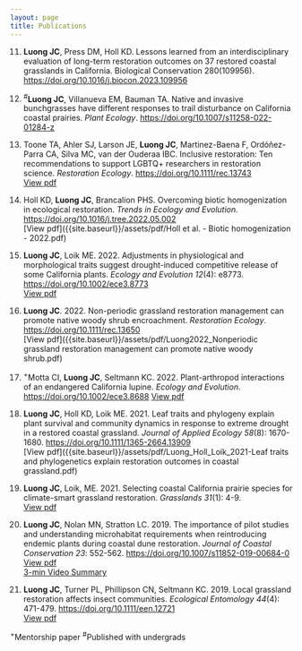 ```yaml
---
layout: page
title: Publications
---
```

11) **Luong JC**, Press DM, Holl KD. Lessons learned from an interdisciplinary evaluation of long-term restoration outcomes on 37 restored coastal grasslands in California. Biological Conservation 280(109956). <https://doi.org/10.1016/j.biocon.2023.109956>  

10) <sup>#</sup>**Luong JC**, Villanueva EM, Bauman TA. Native and invasive bunchgrasses have different responses to trail disturbance on California coastal prairies. *Plant Ecology*. <https://doi.org/10.1007/s11258-022-01284-z>  

9) Toone TA, Ahler SJ, Larson JE, **Luong JC**, Martinez-Baena F, Ordóñez-Parra CA, Silva MC, van der Ouderaa IBC. Inclusive restoration: Ten recommendations to support LGBTQ+ researchers in restoration science. *Restoration Ecology*. 
<https://doi.org/10.1111/rec.13743>  
[View pdf]({{site.baseurl}}/assets/pdf/TooneAhlerLarsonLuong..etal2022RestorationEcologyLGBTQInclusivity.pdf)   

8) Holl KD, **Luong JC**, Brancalion PHS. Overcoming biotic homogenization in ecological restoration. *Trends in Ecology and Evolution.* 
<https://doi.org/10.1016/j.tree.2022.05.002>  
[View pdf]({{site.baseurl}}/assets/pdf/Holl et al. - Biotic homogenization - 2022.pdf)  

7) **Luong JC**, Loik ME. 2022. Adjustments in physiological and morphological traits suggest drought-induced competitive
release of some California plants. *Ecology and Evolution 12*(4): e8773. 
<https://doi.org/10.1002/ece3.8773>  
[View pdf]({{site.baseurl}}/assets/pdf/LuongLoik2022EcologyEvolution.pdf)  

6) **Luong JC**. 2022. Non-periodic grassland restoration management can promote native woody shrub encroachment. *Restoration Ecology*. 
<https://doi.org/10.1111/rec.13650>  
[View pdf]({{site.baseurl}}/assets/pdf/Luong2022_Nonperiodic grassland restoration management can promote native woody shrub.pdf)  

5) <sup>+</sup>Motta CI, **Luong JC**, Seltmann KC. 2022. Plant-arthropod interactions of an endangered California lupine. *Ecology and Evolution*.  
<https://doi.org/10.1002/ece3.8688> 
[View pdf]({{site.baseurl}}/assets/pdf/MottaLuongSeltmann2021PlantArthropod.pdf)  

4) **Luong JC**, Holl KD, Loik ME. 2021. Leaf traits and phylogeny explain plant survival and community dynamics in response
to extreme drought in a restored coastal grassland. *Journal of Applied Ecology 58*(8): 1670-1680. 
<https://doi.org/10.1111/1365-2664.13909>  
[View pdf]({{site.baseurl}}/assets/pdf/Luong_Holl_Loik_2021-Leaf traits and phylogenetics explain restoration outcomes in coastal grassland.pdf)

3) **Luong JC**, Loik, ME. 2021. Selecting coastal California prairie species for climate-smart grassland restoration. *Grasslands 31*(1): 4-9.  
[View pdf]({{site.baseurl}}/assets/pdf/Luong&Loik2021Grasslands.pdf) 

2)  **Luong JC**, Nolan MN, Stratton LC. 2019. The importance of pilot studies and understanding microhabitat requirements
when reintroducing endemic plants during coastal dune restoration. *Journal of Coastal Conservation 23*: 552-562. 
<https://doi.org/10.1007/s11852-019-00684-0>  
[View pdf]({{site.baseurl}}/assets/pdf/Luong2019_Article_TheImportanceOfPilotStudiesAnd.pdf)  
[3-min Video Summary](https://youtu.be/FWMfSFg0its)

1) **Luong JC**, Turner PL, Phillipson CN, Seltmann KC. 2019. Local grassland restoration affects insect communities. *Ecological Entomology 44*(4): 471-479. <https://doi.org/10.1111/een.12721>  
[View pdf]({{site.baseurl}}/assets/pdf/Luong_et_al-2019-Ecological_Entomology.pdf)

<sup>+</sup>Mentorship paper
<sup>#</sup>Published with undergrads
